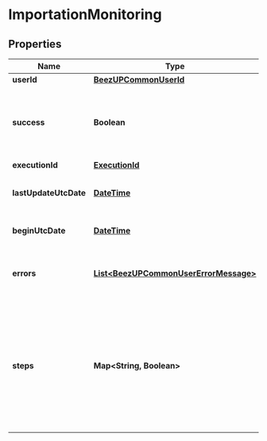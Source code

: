 
# ImportationMonitoring

## Properties
Name | Type | Description | Notes
------------ | ------------- | ------------- | -------------
**userId** | [**BeezUPCommonUserId**](BeezUPCommonUserId.md) |  |  [optional]
**success** | **Boolean** | Indicates if the importation was successfully completed or not | 
**executionId** | [**ExecutionId**](ExecutionId.md) |  | 
**lastUpdateUtcDate** | [**DateTime**](DateTime.md) | The last update of the reporting | 
**beginUtcDate** | [**DateTime**](DateTime.md) | The start date of the importation | 
**errors** | [**List&lt;BeezUPCommonUserErrorMessage&gt;**](BeezUPCommonUserErrorMessage.md) | In case of error a description will be indicated |  [optional]
**steps** | **Map&lt;String, Boolean&gt;** | Contains all steps of the importation process with a boolean. If true the step has been passed, false the step is not complete | 



